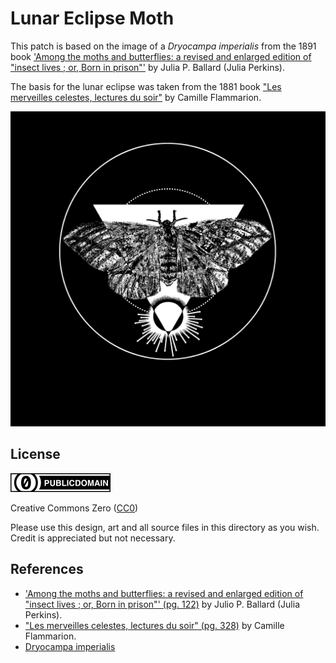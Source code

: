 Lunar Eclipse Moth
===

This patch is based on the 
image of a *Dryocampa imperialis* from the 1891 book
['Among the moths and butterflies: a revised and enlarged edition of "insect lives ; or, Born in prison"'](https://archive.org/details/amongmothsbutter00balluoft/page/122) by Julia P. Ballard (Julia Perkins).


The basis for the lunar eclipse was taken from the 1881 book
["Les merveilles celestes, lectures du soir"](https://archive.org/details/lesmerveillesc00flam/page/328) by Camille Flammarion.

![lunar eclipse moth preview](export/moth_v0.1.6.3.png)

License
---

![cc0](/img/cc/thin/cc-zero.svg)

Creative Commons Zero ([CC0](https://creativecommons.org/share-your-work/public-domain/cc0/))

Please use this design, art and all source files in this directory as you wish.
Credit is appreciated but not necessary.

References
---

* ['Among the moths and butterflies: a revised and enlarged edition of "insect lives ; or, Born in prison"' (pg. 122)](https://archive.org/details/amongmothsbutter00balluoft/page/122) by Julio P. Ballard (Julia Perkins).
* ["Les merveilles celestes, lectures du soir" (pg. 328)](https://archive.org/details/lesmerveillesc00flam/page/328) by Camille Flammarion.
* [Dryocampa imperialis](http://dpr.ncparks.gov/moths/view.php?MONA_number=7715.00)
